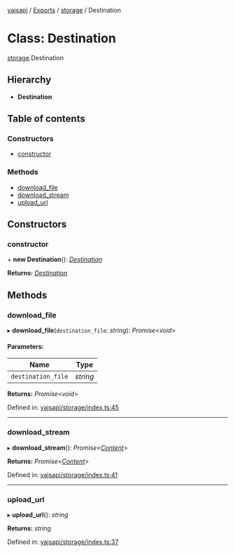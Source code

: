 [yajsapi](../README.md) / [Exports](../modules.md) / [storage](../modules/storage.md) / Destination

# Class: Destination

[storage](../modules/storage.md).Destination

## Hierarchy

* **Destination**

## Table of contents

### Constructors

- [constructor](storage.destination.md#constructor)

### Methods

- [download\_file](storage.destination.md#download_file)
- [download\_stream](storage.destination.md#download_stream)
- [upload\_url](storage.destination.md#upload_url)

## Constructors

### constructor

\+ **new Destination**(): [*Destination*](storage.destination.md)

**Returns:** [*Destination*](storage.destination.md)

## Methods

### download\_file

▸ **download_file**(`destination_file`: *string*): *Promise*<*void*\>

#### Parameters:

Name | Type |
------ | ------ |
`destination_file` | *string* |

**Returns:** *Promise*<*void*\>

Defined in: [yajsapi/storage/index.ts:45](https://github.com/golemfactory/yajsapi/blob/0a8d8c8/yajsapi/storage/index.ts#L45)

___

### download\_stream

▸ **download_stream**(): *Promise*<[*Content*](storage.content.md)\>

**Returns:** *Promise*<[*Content*](storage.content.md)\>

Defined in: [yajsapi/storage/index.ts:41](https://github.com/golemfactory/yajsapi/blob/0a8d8c8/yajsapi/storage/index.ts#L41)

___

### upload\_url

▸ **upload_url**(): *string*

**Returns:** *string*

Defined in: [yajsapi/storage/index.ts:37](https://github.com/golemfactory/yajsapi/blob/0a8d8c8/yajsapi/storage/index.ts#L37)
